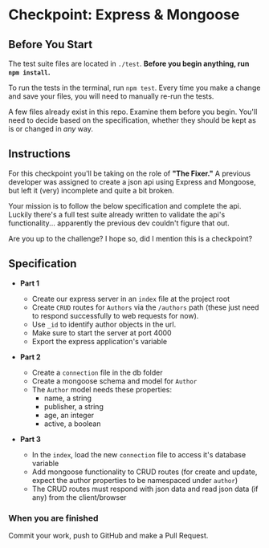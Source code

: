 # Checkpoint: Express & Mongoose

## Before You Start

The test suite files are located in `./test`. **Before you begin anything, run `npm install`.**

To run the tests in the terminal, run `npm test`. Every time you make a change and save your files, you will need to manually re-run the tests.

A few files already exist in this repo. Examine them before you begin. You'll need to decide based on the specification, whether they should be kept as is or changed in *any* way.

## Instructions

For this checkpoint you'll be taking on the role of **"The Fixer."** A previous developer was assigned to create a json api using Express and Mongoose, but left it (very) incomplete and quite a bit broken.

Your mission is to follow the below specification and complete the api. Luckily there's a full test suite already written to validate the api's functionality... apparently the previous dev couldn't figure that out.

Are you up to the challenge? I hope so, did I mention this is a checkpoint?

## Specification

- **Part 1**
  - Create our express server in an `index` file at the project root
  - Create `CRUD` routes for `Authors` via the `/authors` path (these just need to respond successfully to web requests for now).
  - Use `_id` to identify author objects in the url.
  - Make sure to start the server at port 4000
  - Export the express application's variable

- **Part 2**
  - Create a `connection` file in the db folder
  - Create a mongoose schema and model for `Author`
  - The `Author` model needs these properties:
    - name, a string
    - publisher, a string
    - age, an integer
    - active, a boolean

- **Part 3**
  - In the `index`, load the new `connection` file to access it's database variable
  - Add mongoose functionality to CRUD routes (for create and update, expect the author properties to be namespaced under `author`)
  - The CRUD routes must respond with json data and read json data (if any) from the client/browser


### When you are finished
Commit your work, push to GitHub and make a Pull Request.
